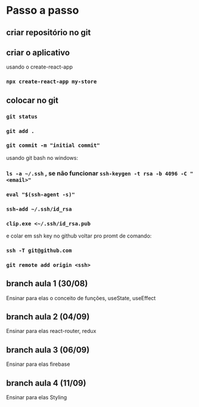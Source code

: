 # Passo a passo

## criar repositório no git

## criar o aplicativo
usando o create-react-app
###	`npx create-react-app my-store`

## colocar no git
###	`git status`
###	`git add . `
###	`git commit -m "initial commit"`
usando git bash no windows:
###	`ls -a ~/.ssh` , se não funcionar `ssh-keygen -t rsa -b 4096 -C "<email>"`
###	`eval "$(ssh-agent -s)"`
###	`ssh-add ~/.ssh/id_rsa`
###	`clip.exe <~/.ssh/id_rsa.pub`
e colar em ssh key no github
voltar pro promt de comando:
###	`ssh -T git@github.com`
###	`git remote add origin <ssh>`

## branch aula 1 (30/08)
Ensinar para elas o conceito de funções, useState, useEffect

## branch aula 2 (04/09)
Ensinar para elas react-router, redux

## branch aula 3 (06/09)
Ensinar para elas firebase

## branch aula 4 (11/09)
Ensinar para elas Styling 
